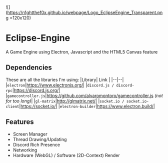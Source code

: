 ![](https://n1ghtthef0x.github.io/webpage/Logo_EclipseEngine_Transparent.png =120x120)
# Eclipse-Engine
A Game Engine using Electron, Javascript and the HTML5 Canvas feature
## Dependencies
These are all the libraries I'm using:
|Library| Link |
|--|--|
|`electron`|https://www.electronjs.org/|
|`discord.js / discord-rpc`|https://discord.js.org/|
|`gamecontroller.js`|https://github.com/alvaromontoro/gamecontroller.js *(not for too long)*|
|`gl-matrix`|http://glmatrix.net/|
|`socket.io / socket.io-client`|https://socket.io/|
|`electron-builder`|https://www.electron.build/|
## Features

 - Screen Manager
 - Thread Drawing/Updating
 - Discord Rich Presence
 - Networking
 - Hardware (WebGL) / Software (2D-Context) Render
